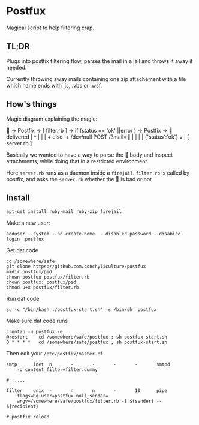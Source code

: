 # Postfux

Magical script to help filtering crap.

## TL;DR

Plugs into postfix filtering flow, parses the mail in a jail and throws it away if needed.

Currently throwing away mails containing one zip attachement with a file which name ends with .js, .vbs or .wsf. 

## How's things

Magic diagram explaining the magic:

📧 -> Postfix -> [ filter.rb ] -> if (status == 'ok' ||error )  -> Postfix -> 📧  delivered
                   |        ^     |
                   |        |     + else -> /dev/null
           POST /?mail=📧   |
                   |        |
                   |   {'status':'ok'}
                   v        |
                  [ server.rb ]

Basically we wanted to have a way to parse the 📧 body and inspect attachments, while doing that in a restricted environment.

Here `server.rb` runs as a daemon inside a `firejail`. `filter.rb` is called by postfix, and asks the `server.rb` whether the 📧 is bad or not.

## Install

    apt-get install ruby-mail ruby-zip firejail

Make a new user:

    adduser --system --no-create-home  --disabled-password --disabled-login  postfux

Get dat code

    cd /somewhere/safe
    git clone https://github.com/conchyliculture/postfux
    mkdir postfux/pid
    chown postfux postfux/filter.rb
    chown postfux: postfux/pid
    chmod u+x postfux/filter.rb


Run dat code

    su -c "/bin/bash ./postfux-start.sh" -s /bin/sh  postfux

Make sure dat code runs

    crontab -u postfux -e
    @restart    cd /somewhere/safe/postfux ; sh postfux-start.sh
    0 * * * *   cd /somewhere/safe/postfux ; sh postfux-start.sh


Then edit your `/etc/postfix/master.cf`

    smtp      inet  n       -       -       -       -       smtpd
        -o content_filter=filter:dummy

    # .....

    filter    unix  -       n       n       -       10      pipe
        flags=Rq user=postfux null_sender=
        argv=/somewhere/safe/postfux/filter.rb -f ${sender} -- ${recipient}

    # postfix reload

